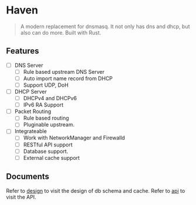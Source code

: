 # Haven

> A modern replacement for dnsmasq. It not only has dns and dhcp, but also can do more. Built with Rust.

## Features

- [ ] DNS Server
  - [ ] Rule based upstream DNS Server
  - [ ] Auto import name record from DHCP
  - [ ] Support UDP, DoH
- [ ] DHCP Server
  - [ ] DHCPv4 and DHCPv6
  - [ ] IPv6 RA Support
- [ ] Packet Routing
  - [ ] Rule based routing
  - [ ] Pluginable upstream.
- [ ] Integrateable
  - [ ] Work with NetworkManager and Firewalld
  - [ ] RESTful API support
  - [ ] Database support.
  - [ ] External cache support

## Documents

Refer to [design](./docs/design.md) to visit the design of db schema and cache.
Refer to [api](./docs/api.md) to visit the API.
